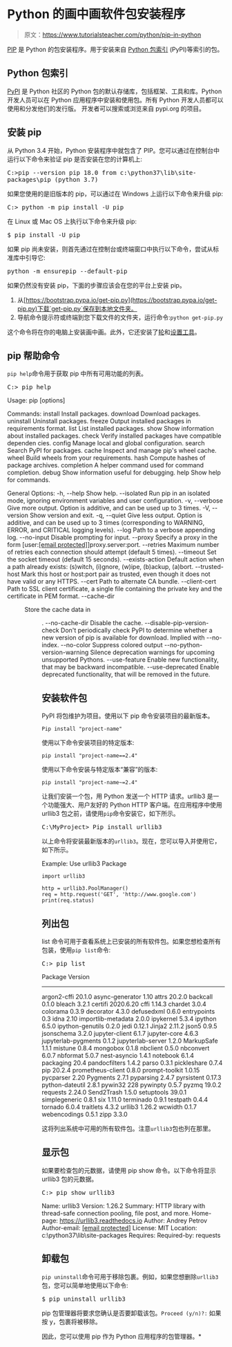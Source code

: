 # Python 的画中画软件包安装程序

> 原文：<https://www.tutorialsteacher.com/python/pip-in-python>

[PIP](https://pip.pypa.io/en/stable) 是 Python 的包安装程序。用于安装来自 [Python 包索引](https://pypi.org/) (PyPI)等索引的包。

## Python 包索引

[PyPI](https://pypi.org/) 是 Python 社区的 Python 包的默认存储库，包括框架、工具和库。Python 开发人员可以在 Python 应用程序中安装和使用包。所有 Python 开发人员都可以使用和分发他们的发行版。 开发者可以搜索或浏览来自 pypi.org 的项目。

## 安装 pip

从 Python 3.4 开始，Python 安装程序中就包含了 PIP。您可以通过在控制台中运行以下命令来验证 pip 是否安装在您的计算机上:

<samp>C:\>pip --version
pip 18.0 from c:\python37\lib\site-packages\pip (python 3.7)</samp>

如果您使用的是旧版本的 pip，可以通过在 Windows 上运行以下命令来升级 pip:

<samp>C:\> python -m pip install -U pip</samp>

在 Linux 或 Mac OS 上执行以下命令来升级 pip:

<samp>$ pip install -U pip</samp>

如果 pip 尚未安装，则首先通过在控制台或终端窗口中执行以下命令，尝试从标准库中引导它:

<samp>python -m ensurepip --default-pip</samp>

如果仍然没有安装 pip，下面的步骤应该会在您的平台上安装 pip。

1.  从[https://bootstrap.pypa.io/get-pip.py](https://bootstrap.pypa.io/get-pip.py)下载`get-pip.py`保存到本地文件夹。
2.  导航命令提示符或终端到您下载文件的文件夹，运行命令:`python get-pip.py`

这个命令将在你的电脑上安装画中画。此外，它还安装了[轮](https://packaging.python.org/key_projects/#wheel)和[设置工具](https://packaging.python.org/key_projects/#setuptools)。

## pip 帮助命令

`pip help`命令用于获取 pip 中所有可用功能的列表。

<samp>C:\> pip help

Usage:
pip <command> [options]

Commands:
install Install packages.
download Download packages.
uninstall Uninstall packages.
freeze Output installed packages in requirements format.
list List installed packages.
show Show information about installed packages.
check Verify installed packages have compatible dependen cies.
config Manage local and global configuration.
search Search PyPI for packages.
cache Inspect and manage pip's wheel cache.
wheel Build wheels from your requirements.
hash Compute hashes of package archives.
completion A helper command used for command completion.
debug Show information useful for debugging.
help Show help for commands.

General Options:
-h, --help Show help.
--isolated Run pip in an isolated mode, ignoring
environment variables and user configuration.
-v, --verbose Give more output. Option is additive, and can be
used up to 3 times.
-V, --version Show version and exit.
-q, --quiet Give less output. Option is additive, and can be
used up to 3 times (corresponding to WARNING,
ERROR, and CRITICAL logging levels).
--log <path > Path to a verbose appending log.
--no-input Disable prompting for input.
--proxy <proxy > Specify a proxy in the form [user:[[email protected]](/cdn-cgi/l/email-protection)]proxy.server:port.
--retries <retries > Maximum number of retries each connection should attempt (default 5 times).
--timeout <sec > Set the socket timeout (default 15 seconds).
--exists-action <action > Default action when a path already exists:
(s)witch, (i)gnore, (w)ipe, (b)ackup, (a)bort.
--trusted-host <hostname > Mark this host or host:port pair as trusted,
even though it does not have valid or any HTTPS.
--cert <path > Path to alternate CA bundle.
--client-cert <path > Path to SSL client certificate, a single file
containing the private key and the certificate
in PEM format.
--cache-dir <dir > Store the cache data in <dir >.
--no-cache-dir Disable the cache.
--disable-pip-version-check
Don't periodically check PyPI to determine
whether a new version of pip is available for
download. Implied with --no-index.
--no-color Suppress colored output
--no-python-version-warning
Silence deprecation warnings for upcoming
unsupported Pythons.
--use-feature <feature > Enable new functionality, that may be backward
incompatible.
--use-deprecated <feature > Enable deprecated functionality, that will be
removed in the future.</samp>

## 安装软件包

PyPI 将包维护为项目。使用以下 pip 命令安装项目的最新版本。

```
Pip install "project-name"
```

使用以下命令安装项目的特定版本:

```
pip install "project-name==2.4"
```

使用以下命令安装与特定版本“兼容”的版本:

```
pip install "project-name~=2.4"
```

让我们安装一个包，用 Python 发送一个 HTTP 请求。urllib3 是一个功能强大、用户友好的 Python HTTP 客户端。在应用程序中使用 urllib3 包之前，请使用`pip`命令安装它，如下所示。

<samp>C:\MyProject> Pip install urllib3</samp>

以上命令将安装最新版本的`urllib3`。现在，您可以导入并使用它，如下所示。

Example: Use urllib3 Package 

```
import urllib3

http = urllib3.PoolManager()
req = http.request('GET', 'http://www.google.com')
print(req.status) 
```

## 列出包

list 命令可用于查看系统上已安装的所有软件包。如果您想检查所有包装，使用`pip list`命令:

<samp>C:\> pip list

Package Version
------- -------
argon2-cffi 20.1.0
async-generator 1.10
attrs 20.2.0
backcall 0.1.0
bleach 3.2.1
certifi 2020.6.20
cffi 1.14.3
chardet 3.0.4
colorama 0.3.9
decorator 4.3.0
defusedxml 0.6.0
entrypoints 0.3
idna 2.10
importlib-metadata 2.0.0
ipykernel 5.3.4
ipython 6.5.0
ipython-genutils 0.2.0
jedi 0.12.1
Jinja2 2.11.2
json5 0.9.5
jsonschema 3.2.0
jupyter-client 6.1.7
jupyter-core 4.6.3
jupyterlab-pygments 0.1.2
jupyterlab-server 1.2.0
MarkupSafe 1.1.1
mistune 0.8.4
mongobox 0.1.8
nbclient 0.5.0
nbconvert 6.0.7
nbformat 5.0.7
nest-asyncio 1.4.1
notebook 6.1.4
packaging 20.4
pandocfilters 1.4.2
parso 0.3.1
pickleshare 0.7.4
pip 20.2.4
prometheus-client 0.8.0
prompt-toolkit 1.0.15
pycparser 2.20
Pygments 2.7.1
pyparsing 2.4.7
pyrsistent 0.17.3
python-dateutil 2.8.1
pywin32 228
pywinpty 0.5.7
pyzmq 19.0.2
requests 2.24.0
Send2Trash 1.5.0
setuptools 39.0.1
simplegeneric 0.8.1
six 1.11.0
terminado 0.9.1
testpath 0.4.4
tornado 6.0.4
traitlets 4.3.2
urllib3 1.26.2
wcwidth 0.1.7
webencodings 0.5.1
zipp 3.3.0</samp> 

这将列出系统中可用的所有软件包。注意`urllib3`包也列在那里。

## 显示包

如果要检查包的元数据，请使用 pip show 命令。以下命令将显示 urllib3 包的元数据。

<samp>C:\> pip show urllib3

Name: urllib3
Version: 1.26.2
Summary: HTTP library with thread-safe connection pooling, file post, and more.
Home-page: https://urllib3.readthedocs.io
Author: Andrey Petrov
Author-email: [[email protected]](/cdn-cgi/l/email-protection)
License: MIT
Location: c:\python37\lib\site-packages
Requires:
Required-by: requests</samp>

## 卸载包

`pip uninstall`命令可用于移除包裹。例如，如果您想删除`urllib3`包，您可以简单地使用以下命令:

<samp>$ pip uninstall urllib3</samp>

pip 包管理器将要求您确认是否要卸载该包。`Proceed (y/n)?:` 如果按 y，包裹将被移除。

因此，您可以使用 pip 作为 Python 应用程序的包管理器。*